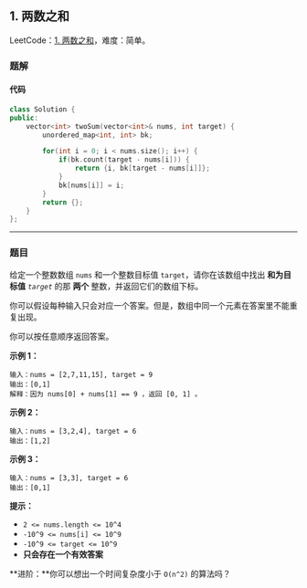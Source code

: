 ## 1. 两数之和

LeetCode：[1. 两数之和](https://leetcode.cn/problems/two-sum/)，难度：简单。

### 题解

#### 代码

```c++
class Solution {
public:
    vector<int> twoSum(vector<int>& nums, int target) {
        unordered_map<int, int> bk;

        for(int i = 0; i < nums.size(); i++) {
            if(bk.count(target - nums[i])) {
                return {i, bk[target - nums[i]]};
            }
            bk[nums[i]] = i;
        }
        return {};
    }
};
```



---



### 题目

给定一个整数数组 `nums` 和一个整数目标值 `target`，请你在该数组中找出 **和为目标值** *`target`* 的那 **两个** 整数，并返回它们的数组下标。

你可以假设每种输入只会对应一个答案。但是，数组中同一个元素在答案里不能重复出现。

你可以按任意顺序返回答案。

 

**示例 1：**

```
输入：nums = [2,7,11,15], target = 9
输出：[0,1]
解释：因为 nums[0] + nums[1] == 9 ，返回 [0, 1] 。
```

**示例 2：**

```
输入：nums = [3,2,4], target = 6
输出：[1,2]
```

**示例 3：**

```
输入：nums = [3,3], target = 6
输出：[0,1]
```

 

**提示：**

- `2 <= nums.length <= 10^4`
- `-10^9 <= nums[i] <= 10^9`
- `-10^9 <= target <= 10^9`
- **只会存在一个有效答案**

 

**进阶：**你可以想出一个时间复杂度小于 `O(n^2)` 的算法吗？

